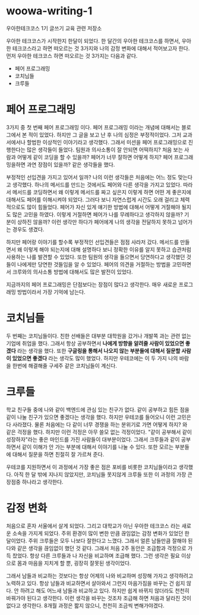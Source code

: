 # woowa-writing-1 
우아한테크코스 1기 글쓰기 교육 관련 저장소

우아한 테크코스가 시작한지 한달이 되었다. 한 달간의 우아한 테크코스를 하면서, 우아한 테크코스라고 하면 떠오르는 것 3가지와 나의 감정 변화에 대해서 적어보고자 한다. 먼저 우아한 테크코스 하면 떠오르는 것 3가지는 다음과 같다.

- 페어 프로그래밍
- 코치님들
- 크루들

# 페어 프로그래밍

3가지 중 첫 번째 페어 프로그래밍 이다. 페어 프로그래밍 이라는 개념에 대해서는 블로그에서 본 적이 있었다. 하지만 그 글을 보고 난 후 나의 심정은 부정적이었다. 그저 교과서에서나 할법한 이상적인 이야기라고 생각했다. 그래서 미션을 페어 프로그래밍으로 진행한다는 많은 생각들이 들었다. 팀원과 의사소통이 잘 안되면 어떡하지? 처음 보는 사람과 어떻게 같이 코딩을 할 수 있을까? 페어가 너무 잘하면 어떻게 하지? 페어 프로그래밍을하면 과연 장점이 있을까? 같은 생각들을 했다.

부정적인 선입견을 가지고 있어서 일까? 나의 이런 생각들은 처음에는 어느 정도 맞는다고 생각했다. 하나의 메서드를 만드는 것에서도 페어와 다른 생각을 가지고 있었다. 따라서 메서드를 코딩하면서 왜 이렇게 메서드를 짜고 싶은지 이렇게 하면 어떤 게 좋은지에 대해서도 페어를 이해시켜야 되었다. 그러다 보니 자연스럽게 시간도 오래 걸리고 체력적으로도 많이 힘들었다. 페어가 자신 있게 얘기한 방법에 대해서 어떻게 거절해야 될지도 많은 고민을 하였다. 이렇게 거절하면 페어가 나를 무례하다고 생각하지 않을까? 기분이 상하진 않을까? 이런 생각만 하다가 페어에게  나의 생각을 전달하지 못하고 넘어가는 경우도 생겼다.

하지만 페어랑 이야기를 할수록 부정적인 선입견들은 점점 사라저 갔다. 메서드를 만들면서 왜 이렇게 해야 되는지에 대해 설명하다 보니 정확한 이유를 알지 못하고 습관처럼 사용하는 나를 발견할 수 있었다. 또한 팀원의 생각을 들으면서 당연하다고 생각했던 것들이 나에게만 당연한 것들임을 알 수 있었다. 페어의 의견을 거절하는 방법을 고민하면서 크루와의 의사소통 방법에 대해서도 많은 발전이 있었다.

지금까지의 페어 프로그래밍은 단점보다는 장점이 많다고 생각한다.  매우 새로운 프로그래밍 방법이라서 가장 기억에 남는다.

# 코치님들

두 번째는 코치님들이다. 친한 선배들은 대부분 대학원을 갔거나 개발쪽 과는 관련 없는 기업에 취업을 했다. 그래서 항상 공부하면서 **나에게 방향을 알려줄 사람이 있었으면 좋겠다** 라는 생각을 했다. 또한 **구글링을 통해서 나오지 않는 부분들에 대해서 질문할 사람이 있었으면 좋겠다** 라는 생각도 많이 했었다. 하지만 우테코에는 이 두 가지 나의 바람을 한번에 해결해줄 구세주 같은 코치님들이 계신다.

# 크루들

학교 친구들 중에 나와 같이 백엔드에 관심 있는 친구가 없다. 같이 공부하고 힘든 점을 같이 나눌 친구가 있으면 좋겠다는 생각을 했다. 하지만 우테코를 들어오니 이런 고민은 다 사라졌다. 물론 처음에는 다 같이 너무 경쟁을 하는 분위기로 가면 어떻게 하지? 와 같은 걱정을 했다. 하지만 이런 걱정은 아무 쓸모 없는 걱정이었다. "같이 공부해서 같이 성장하자"라는 좋은 마인드를 가진 사람들이 대부분이었다. 그래서 크루들과 같이 공부하면서 같이 이해가 안 가는 부분에 대해서 이야기를 나눌 수 있다. 또한 모르는 부분들에 대해서 질문을 하면 친절히 잘 가르쳐 준다.

우테코를 지원하면서 이 과정에서 가장 좋은 점은 포비를 비롯한 코치님들이라고 생각했다. 아직 한 달 밖에 지나지 않았지만, 코치님들 못지않게 크루들 또한 이 과정의 가장 큰 장점중 하나라고 생각한다.

# 감정 변화

처음으로 혼자 서울에서 살게 되었다. 그리고 대학교가 아닌 우아한 테크코스 라는 새로운 소속을 가지게 되었다. 주위 환경이 많이 변한 만큼 끊임없는 감정 변화가 있었던 한 달이었다.  주위 크루들은 모두 나보다 잘한다고 느꼈다. 그래서 얼른 남들만큼 잘해야 된다와 같은 생각을 끊임없이 했던 것 같다. 그래서 처음 2주 동안은 조급함과 걱정으로 가득 찼었다. 항상 다른 크루들과 나 자신을 비교하며 조급해 했다. 그런 생각은 필요 이상으로 몸과 마음을 지치게 할 뿐, 굉장히 잘못된 생각이었다.

그래서 남들과 비교하는 것보다는 항상 어제의 나와 비교하며 성장해 가자고 생각하려고 노력하고 있다. 항상 남들과 비교하면서 살아와서 그런지 마음가짐을 바꾸는 건 쉽지 않다. 안 하려고 해도 어느새 남들과 비교하고 있다. 하지만 쉽게 바뀌지 않더라도 천천히 바꿔가야 된다고 생각한다. 이런 생각을 바꾸는 것조차 조급해 하면 처음과 달라진 것이 없다고 생각한다. 8개월 과정은 짧지 않으니, 천천히 조금씩 변해가야겠다.